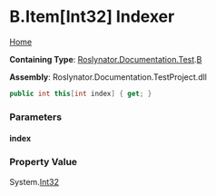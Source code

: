 <a name="_top"></a>

# B\.Item\[Int32\] Indexer

[Home](../../../../../README.md#_top)

**Containing Type**: [Roslynator.Documentation.Test](../../README.md#_top)\.[B](../README.md#_top)

**Assembly**: Roslynator\.Documentation\.TestProject\.dll

```csharp
public int this[int index] { get; }
```

### Parameters

#### index

### Property Value

System\.[Int32](https://docs.microsoft.com/en-us/dotnet/api/system.int32)

